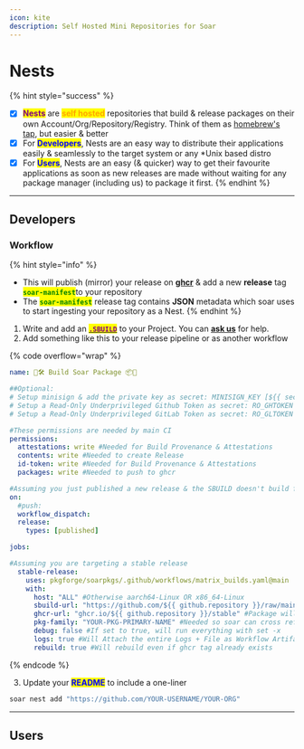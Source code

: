```yaml
---
icon: kite
description: Self Hosted Mini Repositories for Soar
---
```


# Nests

{% hint style="success" %}
* [x] <mark style="color:purple;">**Nests**</mark> are <mark style="color:orange;">**self hosted**</mark> repositories that build & release packages on their own Account/Org/Repository/Registry. Think of them as [homebrew's tap](https://docs.brew.sh/Taps), but easier & better
* [x] For <mark style="color:blue;">**Developers**</mark>, Nests are an easy way to distribute their applications easily & seamlessly to the target system or any \*Unix based distro
* [x] For <mark style="color:blue;">**Users**</mark>, Nests are an easy (& quicker) way to get their favourite applications as soon as new releases are made without waiting for any package manager (including us) to package it first.
{% endhint %}

***

## Developers

### Workflow

{% hint style="info" %}
* This will publish (mirror) your release on [**ghcr**](https://docs.github.com/en/packages/learn-github-packages/introduction-to-github-packages) & add a new **release** tag <mark style="color:green;">**`soar-manifest`**</mark>to your repository
* The <mark style="color:green;">**`soar-manifest`**</mark> release tag contains **JSON** metadata which soar uses to start ingesting your repository as a Nest.
{% endhint %}

1. Write and add an [<mark style="color:purple;">**`.SBUILD`**</mark>](broken-reference) to your Project. You can [**ask us**](https://discord.gg/djJUs48Zbu) for help.
2. Add something like this to your release pipeline or as another workflow

{% code overflow="wrap" %}
```yaml
name: 🧰🛠️ Build Soar Package 📦📀

##Optional:
# Setup minisign & add the private key as secret: MINISIGN_KEY [${{ secrets.MINISIGN_KEY }}]
# Setup a Read-Only Underprivileged Github Token as secret: RO_GHTOKEN [${{ secrets.RO_GHTOKEN }}]
# Setup a Read-Only Underprivileged GitLab Token as secret: RO_GLTOKEN [${{ secrets.RO_GLTOKEN }}]

#These permissions are needed by main CI
permissions:
  attestations: write #Needed for Build Provenance & Attestations
  contents: write #Needed to create Release
  id-token: write #Needed for Build Provenance & Attestations
  packages: write #Needed to push to ghcr

#Assuming you just published a new release & the SBUILD doesn't build from source                 
on:
  #push:
  workflow_dispatch:
  release:
    types: [published]

jobs:

#Assuming you are targeting a stable release
  stable-release:
    uses: pkgforge/soarpkgs/.github/workflows/matrix_builds.yaml@main
    with:
      host: "ALL" #Otherwise aarch64-Linux OR x86_64-Linux
      sbuild-url: "https://github.com/${{ github.repository }}/raw/main/.github/SBUILD/latest.yaml" #Must always be a raw URL
      ghcr-url: "ghcr.io/${{ github.repository }}/stable" #Package will be pushed under this path
      pkg-family: "YOUR-PKG-PRIMARY-NAME" #Needed so soar can cross reference with other repos/nests
      debug: false #If set to true, will run everything with set -x
      logs: true #Will Attach the entire Logs + File as Workflow Artifact
      rebuild: true #Will rebuild even if ghcr tag already exists
```
{% endcode %}

3. Update your <mark style="color:blue;">**README**</mark> to include a one-liner

```bash
soar nest add "https://github.com/YOUR-USERNAME/YOUR-ORG"
```

***

## Users



